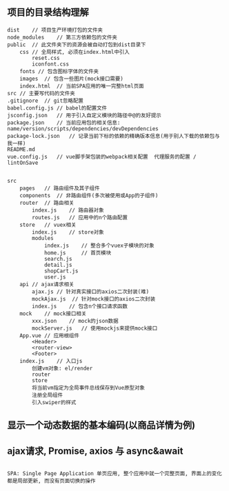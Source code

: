 ## 项目的目录结构理解
	dist	// 项目生产环境打包的文件夹
	node_modules	// 第三方依赖包的文件夹 
	public	// 此文件夹下的资源会被自动打包到dist目录下
		css	// 全局样式, 必须在index.html中引入
			reset.css
			iconfont.css
		fonts // 包含图标字体的文件夹
		images	// 包含一些图片(mock接口需要)
		index.html	// 当前SPA应用的唯一完整html页面
	src	// 主要写代码的文件夹
	.gitignore	// git忽略配置
	babel.config.js	// babel的配置文件
	jsconfig.json	// 用于引入自定义模块的路径中@的友好提示
	package.json	// 当前应用包的相关信息: name/version/scripts/dependencies/devDependencies
	package-lock.json	// 记录当前下标的依赖的精确版本信息(用于别人下载的依赖包与我一样)
	README.md
	vue.config.js	// vue脚手架包装的webpack相关配置  代理服务的配置 / lintOnSave


	src
		pages	// 路由组件及其子组件
		components	// 非路由组件(多次被使用或App的子组件)
		router	// 路由相关
			index.js	// 路由器对象
			routes.js	// 应用中的n个路由配置
		store	// vuex相关
			index.js	// store对象
			modules
				index.js	// 整合多个vuex子模块的对象
				home.js		// 首页模块
				search.js
				detail.js
				shopCart.js
				user.js
		api	// ajax请求相关
			ajax.js	// 针对真实接口的axios二次封装(难)
			mockAjax.js  // 针对mock接口的axios二次封装
			index.js	// 包含n个接口请求函数
		mock	// mock接口相关
			xxx.json	// mock的json数据
			mockServer.js	// 使用mockjs来提供mock接口
		App.vue	// 应用根组件
			<Header>
			<router-view>
			<Footer>
		index.js	// 入口js
			创建vm对象: el/render
			router
			store
			将当前vm指定为全局事件总线保存到Vue原型对象
			注册全局组件
			引入swiper的样式


## 显示一个动态数据的基本编码(以商品详情为例)

## ajax请求, Promise, axios 与 async&await


## 
	SPA: Single Page Application 单页应用, 整个应用中就一个完整页面, 界面上的变化都是局部更新, 而没有页面切换的操作
